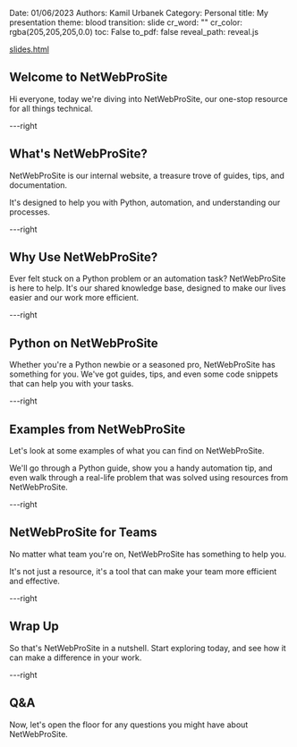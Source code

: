 Date: 01/06/2023
Authors: Kamil Urbanek
Category: Personal
title: My presentation
theme: blood
transition: slide
cr_word: ""
cr_color: rgba(205,205,205,0.0)
toc: False
to_pdf: false
reveal_path: reveal.js


[slides.html](slides.slides.html)

## Welcome to NetWebProSite

Hi everyone, today we're diving into NetWebProSite, our one-stop resource for all things technical.

---right

## What's NetWebProSite?

NetWebProSite is our internal website, a treasure trove of guides, tips, and documentation. 

It's designed to help you with Python, automation, and understanding our processes.

---right

## Why Use NetWebProSite?

Ever felt stuck on a Python problem or an automation task? NetWebProSite is here to help. It's our shared knowledge
base, designed to make our lives easier and our work more efficient.

---right

## Python on NetWebProSite

Whether you're a Python newbie or a seasoned pro, NetWebProSite has something for you. We've got guides, tips, and even
some code snippets that can help you with your tasks.

---right

## Examples from NetWebProSite

Let's look at some examples of what you can find on NetWebProSite. 

We'll go through a Python guide, show you a handy
automation tip, and even walk through a real-life problem that was solved using resources from NetWebProSite.

---right

## NetWebProSite for Teams

No matter what team you're on, NetWebProSite has something to help you. 

It's not just a resource, it's a tool that can make your team more efficient and effective.

---right

## Wrap Up

So that's NetWebProSite in a nutshell. Start exploring today, and see how it can make a difference in your work.

---right

## Q&A

Now, let's open the floor for any questions you might have about NetWebProSite.
